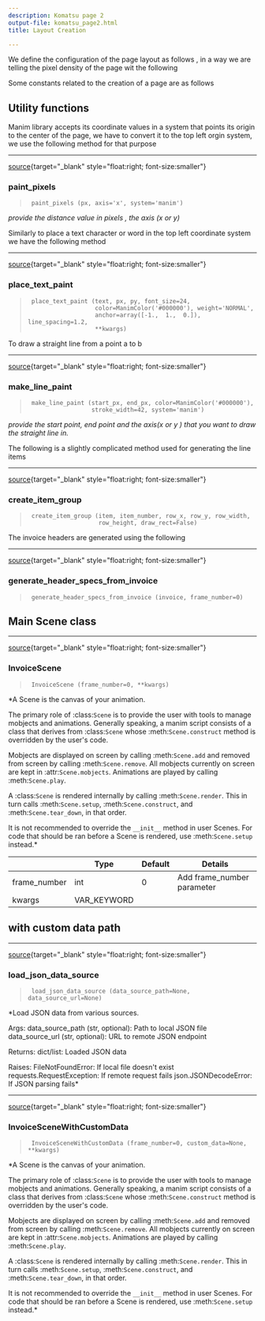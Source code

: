 ```yaml
---
description: Komatsu page 2
output-file: komatsu_page2.html
title: Layout Creation

---
```



<!-- WARNING: THIS FILE WAS AUTOGENERATED! DO NOT EDIT! -->

We define the configuration of the page layout as follows , in a way we are telling the pixel density of the page wit the following 

Some constants related to the creation of a page are as follows 

## Utility functions

Manim library accepts its coordinate values in a system that points its origin to the center of the page, we have to convert it to the top left orgin system, we use the following method for that purpose 

---

[source](https://github.com/alix559/ocr_developer_kit/blob/main/ocr_developer_kit/komatsu.py#L35){target="_blank" style="float:right; font-size:smaller"}

### paint_pixels

>      paint_pixels (px, axis='x', system='manim')

*provide the distance value in pixels , the axis (x or y)*


Similarly to place a text character or word  in the top left coordinate system we have the following method

---

[source](https://github.com/alix559/ocr_developer_kit/blob/main/ocr_developer_kit/komatsu.py#L54){target="_blank" style="float:right; font-size:smaller"}

### place_text_paint

>      place_text_paint (text, px, py, font_size=24,
>                        color=ManimColor('#000000'), weight='NORMAL',
>                        anchor=array([-1.,  1.,  0.]), line_spacing=1.2,
>                        **kwargs)


To draw a  straight line from a point a to b 

---

[source](https://github.com/alix559/ocr_developer_kit/blob/main/ocr_developer_kit/komatsu.py#L62){target="_blank" style="float:right; font-size:smaller"}

### make_line_paint

>      make_line_paint (start_px, end_px, color=ManimColor('#000000'),
>                       stroke_width=42, system='manim')

*provide the start point, end point and the axis(x or y ) that you want to draw the straight line in.*


The following is a slightly complicated method used for generating the line items 

---

[source](https://github.com/alix559/ocr_developer_kit/blob/main/ocr_developer_kit/komatsu.py#L77){target="_blank" style="float:right; font-size:smaller"}

### create_item_group

>      create_item_group (item, item_number, row_x, row_y, row_width,
>                         row_height, draw_rect=False)


The invoice headers are generated using the following 

---

[source](https://github.com/alix559/ocr_developer_kit/blob/main/ocr_developer_kit/komatsu.py#L211){target="_blank" style="float:right; font-size:smaller"}

### generate_header_specs_from_invoice

>      generate_header_specs_from_invoice (invoice, frame_number=0)


## Main Scene class

---

[source](https://github.com/alix559/ocr_developer_kit/blob/main/ocr_developer_kit/komatsu.py#L224){target="_blank" style="float:right; font-size:smaller"}

### InvoiceScene

>      InvoiceScene (frame_number=0, **kwargs)

*A Scene is the canvas of your animation.

The primary role of :class:`Scene` is to provide the user with tools to manage
mobjects and animations.  Generally speaking, a manim script consists of a class
that derives from :class:`Scene` whose :meth:`Scene.construct` method is overridden
by the user's code.

Mobjects are displayed on screen by calling :meth:`Scene.add` and removed from
screen by calling :meth:`Scene.remove`.  All mobjects currently on screen are kept
in :attr:`Scene.mobjects`.  Animations are played by calling :meth:`Scene.play`.

A :class:`Scene` is rendered internally by calling :meth:`Scene.render`.  This in
turn calls :meth:`Scene.setup`, :meth:`Scene.construct`, and
:meth:`Scene.tear_down`, in that order.

It is not recommended to override the ``__init__`` method in user Scenes.  For code
that should be ran before a Scene is rendered, use :meth:`Scene.setup` instead.*

|    | **Type** | **Default** | **Details** |
| -- | -------- | ----------- | ----------- |
| frame_number | int | 0 | Add frame_number parameter |
| kwargs | VAR_KEYWORD |  |  |


## with custom data path 

---

[source](https://github.com/alix559/ocr_developer_kit/blob/main/ocr_developer_kit/komatsu.py#L336){target="_blank" style="float:right; font-size:smaller"}

### load_json_data_source

>      load_json_data_source (data_source_path=None, data_source_url=None)

*Load JSON data from various sources.

Args:
    data_source_path (str, optional): Path to local JSON file
    data_source_url (str, optional): URL to remote JSON endpoint

Returns:
    dict/list: Loaded JSON data

Raises:
    FileNotFoundError: If local file doesn't exist
    requests.RequestException: If remote request fails
    json.JSONDecodeError: If JSON parsing fails*


---

[source](https://github.com/alix559/ocr_developer_kit/blob/main/ocr_developer_kit/komatsu.py#L385){target="_blank" style="float:right; font-size:smaller"}

### InvoiceSceneWithCustomData

>      InvoiceSceneWithCustomData (frame_number=0, custom_data=None, **kwargs)

*A Scene is the canvas of your animation.

The primary role of :class:`Scene` is to provide the user with tools to manage
mobjects and animations.  Generally speaking, a manim script consists of a class
that derives from :class:`Scene` whose :meth:`Scene.construct` method is overridden
by the user's code.

Mobjects are displayed on screen by calling :meth:`Scene.add` and removed from
screen by calling :meth:`Scene.remove`.  All mobjects currently on screen are kept
in :attr:`Scene.mobjects`.  Animations are played by calling :meth:`Scene.play`.

A :class:`Scene` is rendered internally by calling :meth:`Scene.render`.  This in
turn calls :meth:`Scene.setup`, :meth:`Scene.construct`, and
:meth:`Scene.tear_down`, in that order.

It is not recommended to override the ``__init__`` method in user Scenes.  For code
that should be ran before a Scene is rendered, use :meth:`Scene.setup` instead.*



